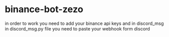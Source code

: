 # binance-bot-zezo
in order to work you need to add your binance api keys
and in discord_msg in discord_msg.py file you need to paste your webhook form discord
